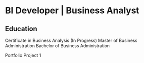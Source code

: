 # BI Developer | Business Analyst

## Education
Certificate in Business Analysis (In Progress)
Master of Business Administration
Bachelor of Business Administration

Portfolio Project 1
